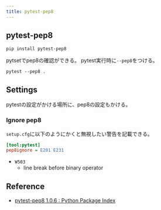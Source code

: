 ```yaml
---
title: pytest-pep8
---
```


## pytest-pep8

```
pip install pytest-pep8
```

pytsetでpep8の確認ができる。
pytest実行時に`--pep8`をつける。

```
pytest --pep8 .
```

## Settings
pytestの設定がかける場所に、pep8の設定もかける。



### Ignore pep8
`setup.cfg`に以下のようにかくと無視したい警告を記載できる。

```cfg
[tool:pytest]
pep8ignore = E201 E231
```

* `W503`
    * line break before binary operator

## Reference
* [pytest-pep8 1.0.6 : Python Package Index](https://pypi.python.org/pypi/pytest-pep8)

